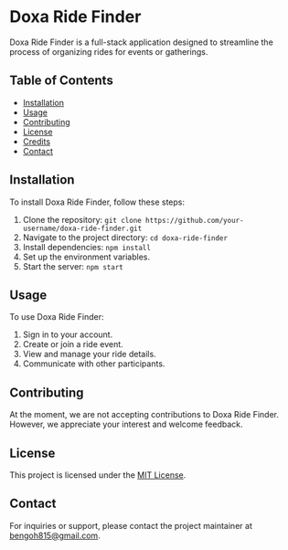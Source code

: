 # Doxa Ride Finder

Doxa Ride Finder is a full-stack application designed to streamline the process of organizing rides for events or gatherings.

## Table of Contents

- [Installation](#installation)
- [Usage](#usage)
- [Contributing](#contributing)
- [License](#license)
- [Credits](#credits)
- [Contact](#contact)

## Installation

To install Doxa Ride Finder, follow these steps:

1. Clone the repository: `git clone https://github.com/your-username/doxa-ride-finder.git`
2. Navigate to the project directory: `cd doxa-ride-finder`
3. Install dependencies: `npm install`
4. Set up the environment variables.
5. Start the server: `npm start`

## Usage

To use Doxa Ride Finder:

1. Sign in to your account.
2. Create or join a ride event.
3. View and manage your ride details.
4. Communicate with other participants.

## Contributing

At the moment, we are not accepting contributions to Doxa Ride Finder. However, we appreciate your interest and welcome feedback.

## License

This project is licensed under the [MIT License](LICENSE).

## Contact

For inquiries or support, please contact the project maintainer at [bengoh815@gmail.com](mailto:bengoh815@gmail.com).
